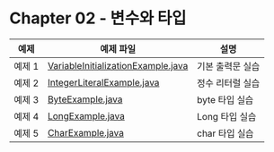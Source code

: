 # Chapter 02 - 변수와 타입

| 예제   | 예제 파일                                                                            | 설명                             |
|------|----------------------------------------------------------------------------------|--------------------------------|
| 예제 1 | [VariableInitializationExample.java](./sec01/VariableInitializationExample.java) | 기본 출력문 실습                      |
| 예제 2 | [IntegerLiteralExample.java](./sec02/IntegerLiteralExample.java)                 | 정수 리터럴 실습                      |
| 예제 3 | [ByteExample.java](./sec02/ByteExample.java)                 | byte 타입 실습  |
| 예제 4 | [LongExample.java](./sec02/LongExample.java)                 | Long 타입 실습 |
| 예제 5 | [CharExample.java](./sec02/CharExample.java)                 | char 타입 실습 |
